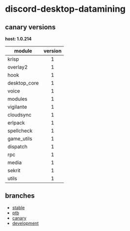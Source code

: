 # discord-desktop-datamining

## canary versions

**host: 1.0.214**

| module | version |
| ------ | :-----: |
| krisp | 1 |
| overlay2 | 1 |
| hook | 1 |
| desktop_core | 1 |
| voice | 1 |
| modules | 1 |
| vigilante | 1 |
| cloudsync | 1 |
| erlpack | 1 |
| spellcheck | 1 |
| game_utils | 1 |
| dispatch | 1 |
| rpc | 1 |
| media | 1 |
| sekrit | 1 |
| utils | 1 |

## branches

- [stable](https://github.com/OpenAsar/discord-desktop-datamining/tree/stable)
- [ptb](https://github.com/OpenAsar/discord-desktop-datamining/tree/ptb)
- [canary](https://github.com/OpenAsar/discord-desktop-datamining/tree/canary)
- [development](https://github.com/OpenAsar/discord-desktop-datamining/tree/development)